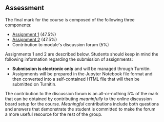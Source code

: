<a name="assessment"></a>

## Assessment

The final mark for the course is composed of the following three components:

* [Assignment 1](#task_01) (47.5%)
* [Assignment 2](#task_02) (47.5%)
* Contribution to module's discussion forum (5%)

Assignments 1 and 2 are described below. Students should keep in mind the
following information regarding the submission of assignments:

* **Submission is electronic only** and will be managed through Turnitin. 
* Assignments will be prepared in the Jupyter Notebook file format and then 
  converted into a self-contained HTML file that will then be submitted on 
  Turnitin.

The contribution to the discussion
forum is an all-or-nothing 5% of the mark that can be obtained by contributing
*meaninfully* to the online discussion board setup for the course.
*Meaningful* contributions include both questions and answers that demonstrate
the student is committed to make the forum a more useful resource for the rest
of the group.

